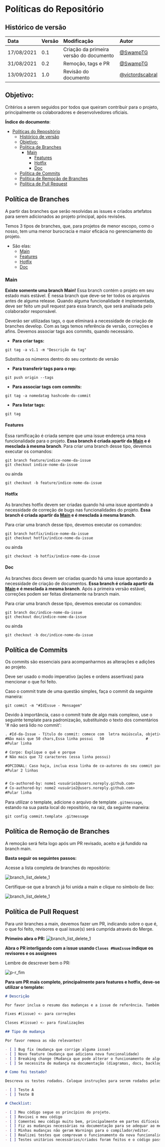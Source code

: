 # Políticas do Repositório

## Histórico de versão

| Data | Versão | Modificação | Autor |
| :- | :- | :- | :- |
| 17/08/2021 | 0.1 | Criação da primeira versão do documento | [@SwampTG](https://github.com/SwampTG) |
| 31/08/2021 | 0.2 | Remoção, tags e PR  | [@SwampTG](https://github.com/SwampTG) |
| 13/09/2021 | 1.0 | Revisão do documento  | [@victordscabral](https://github.com/victordscabral) |

## Objetivo:

Critérios a serem seguidos por todos que queiram contribuir para o projeto, principalmente os colaboradores e desenvolvedores oficiais.

**Índice do documento**:

- [Políticas do Repositório](#políticas-do-repositório)
  - [Histórico de versão](#histórico-de-versão)
  - [Objetivo:](#objetivo)
  - [Política de Branches](#política-de-branches)
    - [Main](#main)
      - [Features](#features)
      - [Hotfix](#hotfix)
      - [Doc](#doc)
  - [Política de Commits](#política-de-commits)
  - [Política de Remoção de Branches](#política-de-remoção-de-branches)
  - [Política de Pull Request](#política-de-pull-request)

## Política de Branches

A partir das branches que serão resolvidas as issues e criados artefatos para serem adicionados ao projeto principal, após revisões.

Temos 3 tipos de branches, que, para projetos de menor escopo, como o nosso, tem uma menor burocracia e maior eficácia no gerenciamento do projeto.

- São elas:
  - [Main](#main)
  - [Features](#features)
  - [Hotfix](#hotfix)
  - [Doc](#doc)

### Main

**Existe somente uma branch Main!** Essa branch contém o projeto em seu estado mais estável. É nessa branch que deve-se ter todos os arquivos antes de alguma release. Quando alguma funcionalidade é implementada, deve ser feito um pull request para essa branch, que será analisada pelo colaborador responsável.

Deverão ser utilizadas tags, o que eliminará a necessidade de criação de branches develop. Com as tags temos referência de versão, correções e afins. Devemos associar tags aos commits, quando necessário.

- **Para criar tags:**

``` git
git tag -a v1.1 -m "Descrição da tag"
```

Substitua os números dentro do seu contexto de versão

- **Para transferir tags para o rep:**

``` git
git push origin --tags
```

- **Para associar tags com commits:**

``` git
git tag -a nomedatag hashcode-do-commit
```

- **Para listar tags:**

``` git
git tag
```

#### Features

Essa ramificação é criada sempre que uma issue endereça uma nova funcionalidade para o projeto. **Essa branch é criada apartir da [Main](#main) e é mesclada à mesma branch**. Para criar uma branch desse tipo, devemos executar os comandos:

```git
git branch feature/indice-nome-da-issue
git checkout indice-nome-da-issue
```

ou ainda

```git
git checkout -b feature/indice-nome-da-issue
```

#### Hotfix

As branches hotfix devem ser criadas quando há uma issue apontando a necessidade de correção de bugs nas funcionalidades do projeto. **Essa branch é criada apartir da [Main](#main) e é mesclada à mesma branch**.

Para criar uma branch desse tipo, devemos executar os comandos:

```git
git branch hotfix/indice-nome-da-issue
git checkout hotfix/indice-nome-da-issue
```

ou ainda

```git
git checkout -b hotfix/indice-nome-da-issue
```

#### Doc

As branches docs devem ser criadas quando há uma issue apontando a necessidade de criação de documentos. **Essa branch é criada apartir da [Main](#main) e é mesclada à mesma branch**. Após a primeira versão estável, correções podem ser feitas diretamente na branch main.

Para criar uma branch desse tipo, devemos executar os comandos:

```git
git branch doc/indice-nome-da-issue
git checkout doc/indice-nome-da-issue
```

ou ainda

```git
git checkout -b doc/indice-nome-da-issue
```

## Política de Commits

Os commits são essenciais para acompanharmos as alterações e adições ao projeto. 

Deve ser usado o modo imperativo (ações e ordens assertivas) para mencionar o que foi feito.

Caso o commit trate de uma questão simples, faça o commit da seguinte maneira:

```git
git commit -m "#IdIssue - Mensagem"
```

Devido à importância, caso o commit trate de algo mais complexo, use o seguinte template para padronização, substituindo o texto dos comentários '# não será lido no commit':

``` txt
. #Id-da-Issue - Título do commit: comece com  letra maiúscula, objetivo
#Não mais que 50 chars,Essa linha possui   50                   #
#Pular linha

# Corpo: Explique o quê e porque
# Não mais que 72 caracteres (essa linha possui)                                                                             #

#OPCIONAL: Caso haja, inclua essa linha de co-autores do seu commit para cada contribuidor.
#Pular 2 linhas


# Co-authored-by: nome1 <usuário1@users.noreply.github.com>
# Co-authored-by: nome2 <usuário2@users.noreply.github.com>
#Pular linha

```

Para utilizar o template, adicione o arquivo de template `.gitmessage`, estando na sua pasta local do repositório, na raiz, da seguinte maneira:

```git
git config commit.template .gitmessage
```

## Política de Remoção de Branches

A remoção será feita logo após um PR revisado, aceito e já fundido na branch main.

**Basta seguir os seguintes passos:**

Acesse a lista completa de branches do repositório:

![branch_list_delete_1](/assets/politicas/branch_list_delete_1.png "branch_list_delete_1")

Certifique-se que a branch já foi unida a main e clique no símbolo de lixo:

![branch_list_delete_1](assets/branch_list_delete_2.png
)

## Política de Pull Request

Para unir branches a main, devemos fazer um PR, indicando sobre o que é, o que foi feito, revisores e qual issue(s) será cumprida através do Merge.

**Primeiro abra o PR:**
![branch_list_delete_1](assets/p-r_open.png
)

**Abra o PR interligando com a issue usando `Closes #NumIssue` indique os revisores e os assignees**

Lembre de descrever bem o PR:

![p-r_fim](assets/p-r_fim.png
)

**Para um PR mais completo, principalmente para features e hotfix, deve-se utilizar o template:**

``` markdown
# Descrição

Por favor inclua o resumo das mudanças e a issue de referência. Também inclua motivação e contexto. Liste qualquer outra dependência que precise ser concluída para que este PR seja finalizado.

Fixes #(issue) <- para correções

Closes #(issue) <- para finalizações

## Tipo de mudança

Por favor remova as não relevantes!

- [ ] Bug fix (mudança que corrige alguma issue)
- [ ] Novo feature (mudança que adiciona nova funcionalidade)
- [ ] Breaking change (Mudança que pode alterar o funcionamento de algo implementado, inclusive quebrar/bugar)
- [ ] Se necessita de mudança na documentação (diagramas, docs, backlog...)

# Como foi testado?

Descreva os testes rodados. Coloque instruções para serem rodados pelos revisores. Coloque qualquer outro detalhe relevante.

- [ ] Teste A
- [ ] Teste B

# Checklist:

- [ ] Meu código segue os princípios do projeto.
- [ ] Revisei o meu código
- [ ] Comentei meu código muito bem, principalmente em partes difíceis de entender
- [ ] Fiz as mudanças necessárias na documentação para se adequar ao meu código.
- [ ] Minhas mudanças não geram Warnings para o compilador/editor.
- [ ] Realizei testes que comprovam o funcionamento da nova funcionalidade/fix.
- [ ] Testes unitários necessários/criados foram feitos e o código passou.

```

